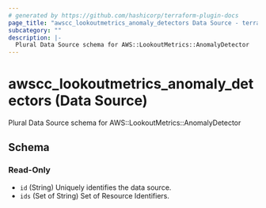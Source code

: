```yaml
---
# generated by https://github.com/hashicorp/terraform-plugin-docs
page_title: "awscc_lookoutmetrics_anomaly_detectors Data Source - terraform-provider-awscc"
subcategory: ""
description: |-
  Plural Data Source schema for AWS::LookoutMetrics::AnomalyDetector
---
```


# awscc_lookoutmetrics_anomaly_detectors (Data Source)

Plural Data Source schema for AWS::LookoutMetrics::AnomalyDetector



<!-- schema generated by tfplugindocs -->
## Schema

### Read-Only

- `id` (String) Uniquely identifies the data source.
- `ids` (Set of String) Set of Resource Identifiers.


